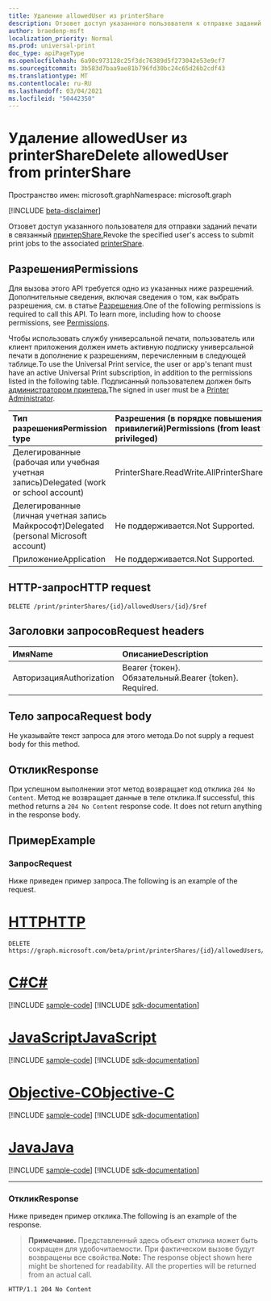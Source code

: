 ```yaml
---
title: Удаление allowedUser из printerShare
description: Отзовет доступ указанного пользователя к отправке заданий печати в связанную долю принтера.
author: braedenp-msft
localization_priority: Normal
ms.prod: universal-print
doc_type: apiPageType
ms.openlocfilehash: 6a90c973128c25f3dc76389d5f273042e53e9cf7
ms.sourcegitcommit: 3b583d7baa9ae81b796fd30bc24c65d26b2cdf43
ms.translationtype: MT
ms.contentlocale: ru-RU
ms.lasthandoff: 03/04/2021
ms.locfileid: "50442350"
---
```

# <a name="delete-alloweduser-from-printershare"></a><span data-ttu-id="da600-103">Удаление allowedUser из printerShare</span><span class="sxs-lookup"><span data-stu-id="da600-103">Delete allowedUser from printerShare</span></span>

<span data-ttu-id="da600-104">Пространство имен: microsoft.graph</span><span class="sxs-lookup"><span data-stu-id="da600-104">Namespace: microsoft.graph</span></span>

[!INCLUDE [beta-disclaimer](../../includes/beta-disclaimer.md)]

<span data-ttu-id="da600-105">Отзовет доступ указанного пользователя для отправки заданий печати в связанный [принтерShare.](../resources/printershare.md)</span><span class="sxs-lookup"><span data-stu-id="da600-105">Revoke the specified user's access to submit print jobs to the associated [printerShare](../resources/printershare.md).</span></span>

## <a name="permissions"></a><span data-ttu-id="da600-106">Разрешения</span><span class="sxs-lookup"><span data-stu-id="da600-106">Permissions</span></span>
<span data-ttu-id="da600-p101">Для вызова этого API требуется одно из указанных ниже разрешений. Дополнительные сведения, включая сведения о том, как выбрать разрешения, см. в статье [Разрешения](/graph/permissions-reference).</span><span class="sxs-lookup"><span data-stu-id="da600-p101">One of the following permissions is required to call this API. To learn more, including how to choose permissions, see [Permissions](/graph/permissions-reference).</span></span>

<span data-ttu-id="da600-109">Чтобы использовать службу универсальной печати, пользователь или клиент приложения должен иметь активную подписку универсальной печати в дополнение к разрешениям, перечисленным в следующей таблице.</span><span class="sxs-lookup"><span data-stu-id="da600-109">To use the Universal Print service, the user or app's tenant must have an active Universal Print subscription, in addition to the permissions listed in the following table.</span></span> <span data-ttu-id="da600-110">Подписанный пользователем должен быть [администратором принтера.](/azure/active-directory/users-groups-roles/directory-assign-admin-roles#printer-administrator)</span><span class="sxs-lookup"><span data-stu-id="da600-110">The signed in user must be a [Printer Administrator](/azure/active-directory/users-groups-roles/directory-assign-admin-roles#printer-administrator).</span></span>

|<span data-ttu-id="da600-111">Тип разрешения</span><span class="sxs-lookup"><span data-stu-id="da600-111">Permission type</span></span> | <span data-ttu-id="da600-112">Разрешения (в порядке повышения привилегий)</span><span class="sxs-lookup"><span data-stu-id="da600-112">Permissions (from least to most privileged)</span></span> |
|:---------------|:--------------------------------------------|
|<span data-ttu-id="da600-113">Делегированные (рабочая или учебная учетная запись)</span><span class="sxs-lookup"><span data-stu-id="da600-113">Delegated (work or school account)</span></span>| <span data-ttu-id="da600-114">PrinterShare.ReadWrite.All</span><span class="sxs-lookup"><span data-stu-id="da600-114">PrinterShare.ReadWrite.All</span></span> |
|<span data-ttu-id="da600-115">Делегированные (личная учетная запись Майкрософт)</span><span class="sxs-lookup"><span data-stu-id="da600-115">Delegated (personal Microsoft account)</span></span>|<span data-ttu-id="da600-116">Не поддерживается.</span><span class="sxs-lookup"><span data-stu-id="da600-116">Not Supported.</span></span>|
|<span data-ttu-id="da600-117">Приложение</span><span class="sxs-lookup"><span data-stu-id="da600-117">Application</span></span>|<span data-ttu-id="da600-118">Не поддерживается.</span><span class="sxs-lookup"><span data-stu-id="da600-118">Not Supported.</span></span>|

## <a name="http-request"></a><span data-ttu-id="da600-119">HTTP-запрос</span><span class="sxs-lookup"><span data-stu-id="da600-119">HTTP request</span></span>
<!-- { "blockType": "ignored" } -->
```http
DELETE /print/printerShares/{id}/allowedUsers/{id}/$ref
```
## <a name="request-headers"></a><span data-ttu-id="da600-120">Заголовки запросов</span><span class="sxs-lookup"><span data-stu-id="da600-120">Request headers</span></span>
| <span data-ttu-id="da600-121">Имя</span><span class="sxs-lookup"><span data-stu-id="da600-121">Name</span></span>          | <span data-ttu-id="da600-122">Описание</span><span class="sxs-lookup"><span data-stu-id="da600-122">Description</span></span>   |
|:--------------|:--------------|
| <span data-ttu-id="da600-123">Авторизация</span><span class="sxs-lookup"><span data-stu-id="da600-123">Authorization</span></span> | <span data-ttu-id="da600-p103">Bearer {токен}. Обязательный.</span><span class="sxs-lookup"><span data-stu-id="da600-p103">Bearer {token}. Required.</span></span> |

## <a name="request-body"></a><span data-ttu-id="da600-126">Тело запроса</span><span class="sxs-lookup"><span data-stu-id="da600-126">Request body</span></span>
<span data-ttu-id="da600-127">Не указывайте текст запроса для этого метода.</span><span class="sxs-lookup"><span data-stu-id="da600-127">Do not supply a request body for this method.</span></span>

## <a name="response"></a><span data-ttu-id="da600-128">Отклик</span><span class="sxs-lookup"><span data-stu-id="da600-128">Response</span></span>
<span data-ttu-id="da600-p104">При успешном выполнении этот метод возвращает код отклика `204 No Content`. Метод не возвращает данные в теле отклика.</span><span class="sxs-lookup"><span data-stu-id="da600-p104">If successful, this method returns a `204 No Content` response code. It does not return anything in the response body.</span></span>

## <a name="example"></a><span data-ttu-id="da600-131">Пример</span><span class="sxs-lookup"><span data-stu-id="da600-131">Example</span></span>
### <a name="request"></a><span data-ttu-id="da600-132">Запрос</span><span class="sxs-lookup"><span data-stu-id="da600-132">Request</span></span>
<span data-ttu-id="da600-133">Ниже приведен пример запроса.</span><span class="sxs-lookup"><span data-stu-id="da600-133">The following is an example of the request.</span></span>


# <a name="http"></a>[<span data-ttu-id="da600-134">HTTP</span><span class="sxs-lookup"><span data-stu-id="da600-134">HTTP</span></span>](#tab/http)
<!-- {
  "blockType": "request",
  "name": "delete_alloweduser"
}-->
```http
DELETE https://graph.microsoft.com/beta/print/printerShares/{id}/allowedUsers/{id}/$ref
```
# <a name="c"></a>[<span data-ttu-id="da600-135">C#</span><span class="sxs-lookup"><span data-stu-id="da600-135">C#</span></span>](#tab/csharp)
[!INCLUDE [sample-code](../includes/snippets/csharp/delete-alloweduser-csharp-snippets.md)]
[!INCLUDE [sdk-documentation](../includes/snippets/snippets-sdk-documentation-link.md)]

# <a name="javascript"></a>[<span data-ttu-id="da600-136">JavaScript</span><span class="sxs-lookup"><span data-stu-id="da600-136">JavaScript</span></span>](#tab/javascript)
[!INCLUDE [sample-code](../includes/snippets/javascript/delete-alloweduser-javascript-snippets.md)]
[!INCLUDE [sdk-documentation](../includes/snippets/snippets-sdk-documentation-link.md)]

# <a name="objective-c"></a>[<span data-ttu-id="da600-137">Objective-C</span><span class="sxs-lookup"><span data-stu-id="da600-137">Objective-C</span></span>](#tab/objc)
[!INCLUDE [sample-code](../includes/snippets/objc/delete-alloweduser-objc-snippets.md)]
[!INCLUDE [sdk-documentation](../includes/snippets/snippets-sdk-documentation-link.md)]

# <a name="java"></a>[<span data-ttu-id="da600-138">Java</span><span class="sxs-lookup"><span data-stu-id="da600-138">Java</span></span>](#tab/java)
[!INCLUDE [sample-code](../includes/snippets/java/delete-alloweduser-java-snippets.md)]
[!INCLUDE [sdk-documentation](../includes/snippets/snippets-sdk-documentation-link.md)]

---


### <a name="response"></a><span data-ttu-id="da600-139">Отклик</span><span class="sxs-lookup"><span data-stu-id="da600-139">Response</span></span>
<span data-ttu-id="da600-140">Ниже приведен пример отклика.</span><span class="sxs-lookup"><span data-stu-id="da600-140">The following is an example of the response.</span></span>
><span data-ttu-id="da600-p105">**Примечание.** Представленный здесь объект отклика может быть сокращен для удобочитаемости. При фактическом вызове будут возвращены все свойства.</span><span class="sxs-lookup"><span data-stu-id="da600-p105">**Note:** The response object shown here might be shortened for readability. All the properties will be returned from an actual call.</span></span>
<!-- {
  "blockType": "response",
  "truncated": true
} -->
```http
HTTP/1.1 204 No Content
```

<!-- uuid: 8fcb5dbc-d5aa-4681-8e31-b001d5168d79
2015-10-25 14:57:30 UTC -->
<!-- {
  "type": "#page.annotation",
  "description": "Delete allowedUser",
  "keywords": "",
  "section": "documentation",
  "tocPath": ""
}-->
